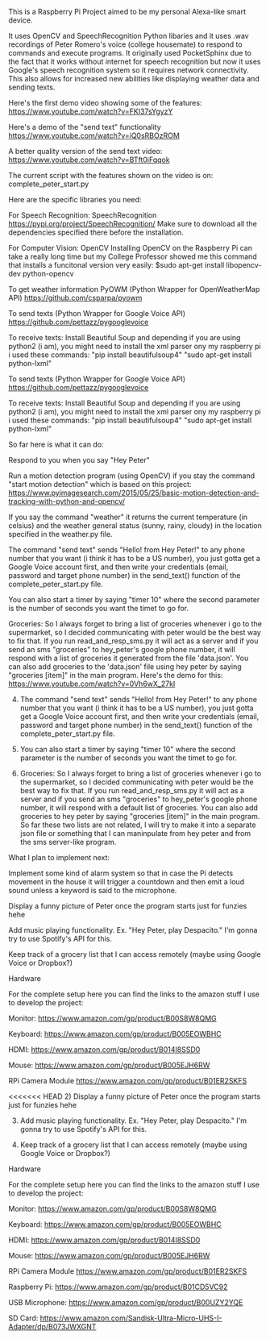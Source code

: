This is a Raspberry Pi Project aimed to be my personal Alexa-like smart device.

It uses OpenCV and SpeechRecognition Python libaries and it uses .wav recordings of Peter Romero's voice (college housemate) to respond to commands and execute programs. It originally used PocketSphinx due to the fact that it works without internet for speech recognition but now it uses Google's speech recognition system so it requires network connectivity. This also allows for increased new abilities like displaying weather data and sending texts.

Here's the first demo video showing some of the features:
https://www.youtube.com/watch?v=FKI37sYgyzY

Here's a demo of the "send text" functionality
https://www.youtube.com/watch?v=iQ0sRBOzROM

A better quality version of the send text video:
https://www.youtube.com/watch?v=BTft0iFqqok

The current script with the features shown on the video is on: complete_peter_start.py

Here are the specific libraries you need:

For Speech Recognition: SpeechRecognition https://pypi.org/project/SpeechRecognition/ Make sure to download all the dependencies specified there before the installation.

For Computer Vision: OpenCV Installing OpenCV on the Raspberry Pi can take a really long time but my College Professor showed me this command that installs a funcitonal version very easily: $sudo apt-get install libopencv-dev python-opencv

To get weather information PyOWM (Python Wrapper for OpenWeatherMap API) https://github.com/csparpa/pyowm

To send texts (Python Wrapper for Google Voice API) https://github.com/pettazz/pygooglevoice

To receive texts: Install Beautiful Soup and depending if you are using python2 (i am), you might need to install the xml parser ony my raspberry pi i used these commands: "pip install beautifulsoup4" "sudo apt-get install python-lxml"

To send texts
(Python Wrapper for Google Voice API)
https://github.com/pettazz/pygooglevoice

To receive texts:
Install Beautiful Soup
and depending if you are using python2 (i am), you might need to install the xml parser
ony my raspberry pi i used these commands:
"pip install beautifulsoup4"
"sudo apt-get install python-lxml"

So far here is what it can do:

Respond to you when you say "Hey Peter"

Run a motion detection program (using OpenCV) if you stay the command "start motion detection" which is based on this project: https://www.pyimagesearch.com/2015/05/25/basic-motion-detection-and-tracking-with-python-and-opencv/

If you say the command "weather" it returns the current temperature (in celsius) and the weather general status (sunny, rainy, cloudy) in the location specified in the weather.py file.

The command "send text" sends "Hello! from Hey Peter!" to any phone number that you want (i think it has to be a US number), you just gotta get a Google Voice account first, and then write your credentials (email, password and target phone number) in the send_text() function of the complete_peter_start.py file.

You can also start a timer by saying "timer 10" where the second parameter is the number of seconds you want the timet to go for.

Groceries: So I always forget to bring a list of groceries whenever i go to the supermarket, so I decided communicating with peter would be the best way to fix that. If you run read_and_resp_sms.py it will act as a server and if you send an sms "groceries" to hey_peter's google phone number, it will respond with a list of groceries it generated from the file 'data.json'. You can also add groceries to the 'data.json' file using hey peter by saying "groceries [item]" in the main program.
Here's the demo for this: https://www.youtube.com/watch?v=0Vh6wX_27kI

4) The command "send text" sends "Hello! from Hey Peter!" to any phone number that you want (i think it has to be a US number), you just gotta get a Google Voice account first, and then write your credentials (email, password and target phone number) in the send_text() function of the complete_peter_start.py file. 

5) You can also start a timer by saying "timer 10" where the second parameter is the number of seconds you want the timet to go for.

6) Groceries: So I always forget to bring a list of groceries whenever i go to the supermarket, so I decided communicating with peter would be the best way to fix that. If you run read_and_resp_sms.py it will act as a server and if you send an sms "groceries" to hey_peter's google phone number, it will respond with a default list of groceries. You can also add groceries to hey peter by saying "groceries [item]" in the main program. So far these two lists are not related, I will try to make it into a separate json file or something that I can maninpulate from hey peter and from the sms server-like program.

What I plan to implement next:

Implement some kind of alarm system so that in case the Pi detects movement in the house it will trigger a countdown and then emit a loud sound unless a keyword is said to the microphone.

Display a funny picture of Peter once the program starts just for funzies hehe

Add music playing functionality. Ex. "Hey Peter, play Despacito." I'm gonna try to use Spotify's API for this.

Keep track of a grocery list that I can access remotely (maybe using Google Voice or Dropbox?)

Hardware

For the complete setup here you can find the links to the amazon stuff I use to develop the project:

Monitor: https://www.amazon.com/gp/product/B00S8W8QMG

Keyboard: https://www.amazon.com/gp/product/B005EOWBHC

HDMI: https://www.amazon.com/gp/product/B014I8SSD0

Mouse: https://www.amazon.com/gp/product/B005EJH6RW

RPi Camera Module https://www.amazon.com/gp/product/B01ER2SKFS

<<<<<<< HEAD
2) Display a funny picture of Peter once the program starts just for funzies hehe

3) Add music playing functionality. Ex. "Hey Peter, play Despacito." I'm gonna try to use Spotify's API for this.

4) Keep track of a grocery list that I can access remotely (maybe using Google Voice or Dropbox?)

Hardware

For the complete setup here you can find the links to the amazon stuff I use to develop the project:

Monitor: https://www.amazon.com/gp/product/B00S8W8QMG

Keyboard:
https://www.amazon.com/gp/product/B005EOWBHC

HDMI:
https://www.amazon.com/gp/product/B014I8SSD0

Mouse:
https://www.amazon.com/gp/product/B005EJH6RW

RPi Camera Module
https://www.amazon.com/gp/product/B01ER2SKFS

Raspberry Pi:
https://www.amazon.com/gp/product/B01CD5VC92

USB Microphone:
https://www.amazon.com/gp/product/B00UZY2YQE

SD Card:
https://www.amazon.com/Sandisk-Ultra-Micro-UHS-I-Adapter/dp/B073JWXGNT
